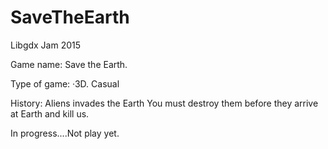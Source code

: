 # SaveTheEarth
Libgdx Jam 2015

Game name: Save the Earth.

Type of game: ·3D. Casual

History: Aliens invades the Earth You must destroy them before they arrive at Earth and kill us.


In progress....Not play yet.
